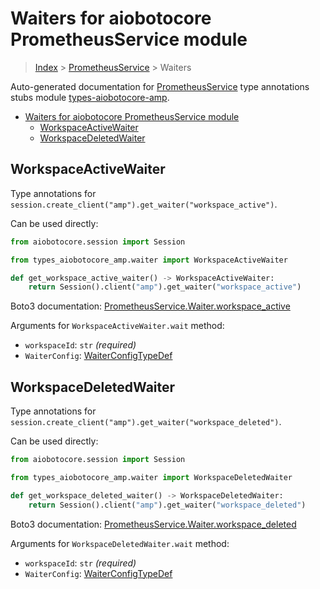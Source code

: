 <a id="waiters-for-aiobotocore-prometheusservice-module"></a>

# Waiters for aiobotocore PrometheusService module

> [Index](../README.md) > [PrometheusService](./README.md) > Waiters

Auto-generated documentation for
[PrometheusService](https://boto3.amazonaws.com/v1/documentation/api/latest/reference/services/amp.html#PrometheusService)
type annotations stubs module
[types-aiobotocore-amp](https://pypi.org/project/types-aiobotocore-amp/).

- [Waiters for aiobotocore PrometheusService module](#waiters-for-aiobotocore-prometheusservice-module)
  - [WorkspaceActiveWaiter](#workspaceactivewaiter)
  - [WorkspaceDeletedWaiter](#workspacedeletedwaiter)

<a id="workspaceactivewaiter"></a>

## WorkspaceActiveWaiter

Type annotations for
`session.create_client("amp").get_waiter("workspace_active")`.

Can be used directly:

```python
from aiobotocore.session import Session

from types_aiobotocore_amp.waiter import WorkspaceActiveWaiter

def get_workspace_active_waiter() -> WorkspaceActiveWaiter:
    return Session().client("amp").get_waiter("workspace_active")
```

Boto3 documentation:
[PrometheusService.Waiter.workspace_active](https://boto3.amazonaws.com/v1/documentation/api/latest/reference/services/amp.html#PrometheusService.Waiter.WorkspaceActive)

Arguments for `WorkspaceActiveWaiter.wait` method:

- `workspaceId`: `str` *(required)*
- `WaiterConfig`: [WaiterConfigTypeDef](./type_defs.md#waiterconfigtypedef)

<a id="workspacedeletedwaiter"></a>

## WorkspaceDeletedWaiter

Type annotations for
`session.create_client("amp").get_waiter("workspace_deleted")`.

Can be used directly:

```python
from aiobotocore.session import Session

from types_aiobotocore_amp.waiter import WorkspaceDeletedWaiter

def get_workspace_deleted_waiter() -> WorkspaceDeletedWaiter:
    return Session().client("amp").get_waiter("workspace_deleted")
```

Boto3 documentation:
[PrometheusService.Waiter.workspace_deleted](https://boto3.amazonaws.com/v1/documentation/api/latest/reference/services/amp.html#PrometheusService.Waiter.WorkspaceDeleted)

Arguments for `WorkspaceDeletedWaiter.wait` method:

- `workspaceId`: `str` *(required)*
- `WaiterConfig`: [WaiterConfigTypeDef](./type_defs.md#waiterconfigtypedef)
